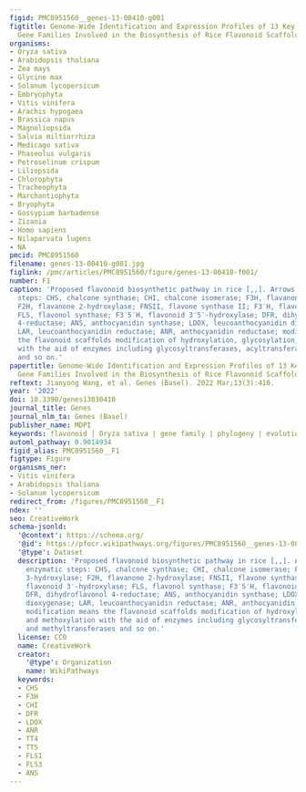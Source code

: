 ```yaml
---
figid: PMC8951560__genes-13-00410-g001
figtitle: Genome-Wide Identification and Expression Profiles of 13 Key Structural
  Gene Families Involved in the Biosynthesis of Rice Flavonoid Scaffolds
organisms:
- Oryza sativa
- Arabidopsis thaliana
- Zea mays
- Glycine max
- Solanum lycopersicum
- Embryophyta
- Vitis vinifera
- Arachis hypogaea
- Brassica napus
- Magnoliopsida
- Salvia miltiorrhiza
- Medicago sativa
- Phaseolus vulgaris
- Petroselinum crispum
- Liliopsida
- Chlorophyta
- Tracheophyta
- Marchantiophyta
- Bryophyta
- Gossypium barbadense
- Zizania
- Homo sapiens
- Nilaparvata lugens
- NA
pmcid: PMC8951560
filename: genes-13-00410-g001.jpg
figlink: /pmc/articles/PMC8951560/figure/genes-13-00410-f001/
number: F1
caption: 'Proposed flavonoid biosynthetic pathway in rice [,,]. Arrows represent enzymatic
  steps: CHS, chalcone synthase; CHI, chalcone isomerase; F3H, flavanone 3-hydroxylase;
  F2H, flavanone 2-hydroxylase; FNSII, flavone synthase II; F3′H, flavonoid 3′-hydroxylase;
  FLS, flavonol synthase; F3′5′H, flavonoid 3′5′-hydroxylase; DFR, dihydroflavonol
  4-reductase; ANS, anthocyanidin synthase; LDOX, leucoanthocyanidin dioxygenase;
  LAR, leucoanthocyanidin reductase; ANR, anthocyanidin reductase; modification means
  the flavonoid scaffolds modification of hydroxylation, glycosylation, and methoxylation
  with the aid of enzymes including glycosyltransferases, acyltransferases and methyltransferases
  and so on.'
papertitle: Genome-Wide Identification and Expression Profiles of 13 Key Structural
  Gene Families Involved in the Biosynthesis of Rice Flavonoid Scaffolds.
reftext: Jianyong Wang, et al. Genes (Basel). 2022 Mar;13(3):410.
year: '2022'
doi: 10.3390/genes13030410
journal_title: Genes
journal_nlm_ta: Genes (Basel)
publisher_name: MDPI
keywords: flavonoid | Oryza sativa | gene family | phylogeny | evolution | stress
automl_pathway: 0.9014934
figid_alias: PMC8951560__F1
figtype: Figure
organisms_ner:
- Vitis vinifera
- Arabidopsis thaliana
- Solanum lycopersicum
redirect_from: /figures/PMC8951560__F1
ndex: ''
seo: CreativeWork
schema-jsonld:
  '@context': https://schema.org/
  '@id': https://pfocr.wikipathways.org/figures/PMC8951560__genes-13-00410-g001.html
  '@type': Dataset
  description: 'Proposed flavonoid biosynthetic pathway in rice [,,]. Arrows represent
    enzymatic steps: CHS, chalcone synthase; CHI, chalcone isomerase; F3H, flavanone
    3-hydroxylase; F2H, flavanone 2-hydroxylase; FNSII, flavone synthase II; F3′H,
    flavonoid 3′-hydroxylase; FLS, flavonol synthase; F3′5′H, flavonoid 3′5′-hydroxylase;
    DFR, dihydroflavonol 4-reductase; ANS, anthocyanidin synthase; LDOX, leucoanthocyanidin
    dioxygenase; LAR, leucoanthocyanidin reductase; ANR, anthocyanidin reductase;
    modification means the flavonoid scaffolds modification of hydroxylation, glycosylation,
    and methoxylation with the aid of enzymes including glycosyltransferases, acyltransferases
    and methyltransferases and so on.'
  license: CC0
  name: CreativeWork
  creator:
    '@type': Organization
    name: WikiPathways
  keywords:
  - CHS
  - F3H
  - CHI
  - DFR
  - LDOX
  - ANR
  - TT4
  - TT5
  - FLS1
  - FLS3
  - ANS
---
```


